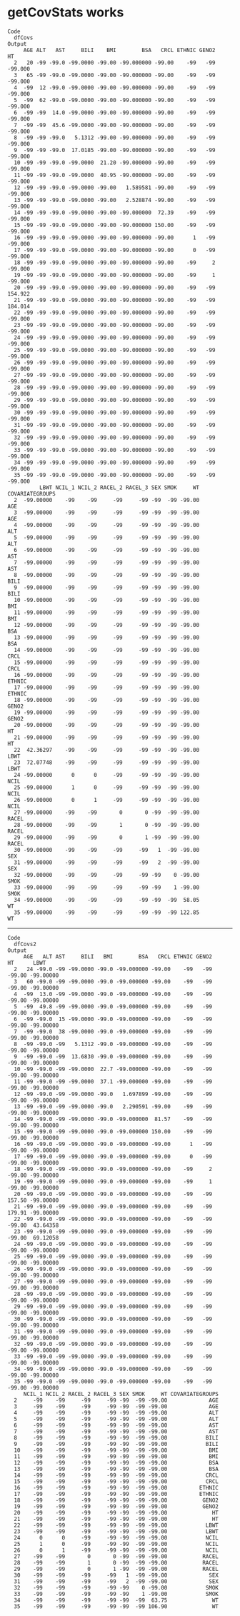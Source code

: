 # getCovStats works

    Code
      dfCovs
    Output
         AGE ALT   AST     BILI    BMI        BSA   CRCL ETHNIC GENO2      HT
      2   20 -99 -99.0 -99.0000 -99.00 -99.000000 -99.00    -99   -99 -99.000
      3   65 -99 -99.0 -99.0000 -99.00 -99.000000 -99.00    -99   -99 -99.000
      4  -99  12 -99.0 -99.0000 -99.00 -99.000000 -99.00    -99   -99 -99.000
      5  -99  62 -99.0 -99.0000 -99.00 -99.000000 -99.00    -99   -99 -99.000
      6  -99 -99  14.0 -99.0000 -99.00 -99.000000 -99.00    -99   -99 -99.000
      7  -99 -99  45.6 -99.0000 -99.00 -99.000000 -99.00    -99   -99 -99.000
      8  -99 -99 -99.0   5.1312 -99.00 -99.000000 -99.00    -99   -99 -99.000
      9  -99 -99 -99.0  17.0185 -99.00 -99.000000 -99.00    -99   -99 -99.000
      10 -99 -99 -99.0 -99.0000  21.20 -99.000000 -99.00    -99   -99 -99.000
      11 -99 -99 -99.0 -99.0000  40.95 -99.000000 -99.00    -99   -99 -99.000
      12 -99 -99 -99.0 -99.0000 -99.00   1.589581 -99.00    -99   -99 -99.000
      13 -99 -99 -99.0 -99.0000 -99.00   2.528874 -99.00    -99   -99 -99.000
      14 -99 -99 -99.0 -99.0000 -99.00 -99.000000  72.39    -99   -99 -99.000
      15 -99 -99 -99.0 -99.0000 -99.00 -99.000000 150.00    -99   -99 -99.000
      16 -99 -99 -99.0 -99.0000 -99.00 -99.000000 -99.00      1   -99 -99.000
      17 -99 -99 -99.0 -99.0000 -99.00 -99.000000 -99.00      0   -99 -99.000
      18 -99 -99 -99.0 -99.0000 -99.00 -99.000000 -99.00    -99     2 -99.000
      19 -99 -99 -99.0 -99.0000 -99.00 -99.000000 -99.00    -99     1 -99.000
      20 -99 -99 -99.0 -99.0000 -99.00 -99.000000 -99.00    -99   -99 154.922
      21 -99 -99 -99.0 -99.0000 -99.00 -99.000000 -99.00    -99   -99 184.014
      22 -99 -99 -99.0 -99.0000 -99.00 -99.000000 -99.00    -99   -99 -99.000
      23 -99 -99 -99.0 -99.0000 -99.00 -99.000000 -99.00    -99   -99 -99.000
      24 -99 -99 -99.0 -99.0000 -99.00 -99.000000 -99.00    -99   -99 -99.000
      25 -99 -99 -99.0 -99.0000 -99.00 -99.000000 -99.00    -99   -99 -99.000
      26 -99 -99 -99.0 -99.0000 -99.00 -99.000000 -99.00    -99   -99 -99.000
      27 -99 -99 -99.0 -99.0000 -99.00 -99.000000 -99.00    -99   -99 -99.000
      28 -99 -99 -99.0 -99.0000 -99.00 -99.000000 -99.00    -99   -99 -99.000
      29 -99 -99 -99.0 -99.0000 -99.00 -99.000000 -99.00    -99   -99 -99.000
      30 -99 -99 -99.0 -99.0000 -99.00 -99.000000 -99.00    -99   -99 -99.000
      31 -99 -99 -99.0 -99.0000 -99.00 -99.000000 -99.00    -99   -99 -99.000
      32 -99 -99 -99.0 -99.0000 -99.00 -99.000000 -99.00    -99   -99 -99.000
      33 -99 -99 -99.0 -99.0000 -99.00 -99.000000 -99.00    -99   -99 -99.000
      34 -99 -99 -99.0 -99.0000 -99.00 -99.000000 -99.00    -99   -99 -99.000
      35 -99 -99 -99.0 -99.0000 -99.00 -99.000000 -99.00    -99   -99 -99.000
              LBWT NCIL_1 NCIL_2 RACEL_2 RACEL_3 SEX SMOK     WT COVARIATEGROUPS
      2  -99.00000    -99    -99     -99     -99 -99  -99 -99.00             AGE
      3  -99.00000    -99    -99     -99     -99 -99  -99 -99.00             AGE
      4  -99.00000    -99    -99     -99     -99 -99  -99 -99.00             ALT
      5  -99.00000    -99    -99     -99     -99 -99  -99 -99.00             ALT
      6  -99.00000    -99    -99     -99     -99 -99  -99 -99.00             AST
      7  -99.00000    -99    -99     -99     -99 -99  -99 -99.00             AST
      8  -99.00000    -99    -99     -99     -99 -99  -99 -99.00            BILI
      9  -99.00000    -99    -99     -99     -99 -99  -99 -99.00            BILI
      10 -99.00000    -99    -99     -99     -99 -99  -99 -99.00             BMI
      11 -99.00000    -99    -99     -99     -99 -99  -99 -99.00             BMI
      12 -99.00000    -99    -99     -99     -99 -99  -99 -99.00             BSA
      13 -99.00000    -99    -99     -99     -99 -99  -99 -99.00             BSA
      14 -99.00000    -99    -99     -99     -99 -99  -99 -99.00            CRCL
      15 -99.00000    -99    -99     -99     -99 -99  -99 -99.00            CRCL
      16 -99.00000    -99    -99     -99     -99 -99  -99 -99.00          ETHNIC
      17 -99.00000    -99    -99     -99     -99 -99  -99 -99.00          ETHNIC
      18 -99.00000    -99    -99     -99     -99 -99  -99 -99.00           GENO2
      19 -99.00000    -99    -99     -99     -99 -99  -99 -99.00           GENO2
      20 -99.00000    -99    -99     -99     -99 -99  -99 -99.00              HT
      21 -99.00000    -99    -99     -99     -99 -99  -99 -99.00              HT
      22  42.36297    -99    -99     -99     -99 -99  -99 -99.00            LBWT
      23  72.07748    -99    -99     -99     -99 -99  -99 -99.00            LBWT
      24 -99.00000      0      0     -99     -99 -99  -99 -99.00            NCIL
      25 -99.00000      1      0     -99     -99 -99  -99 -99.00            NCIL
      26 -99.00000      0      1     -99     -99 -99  -99 -99.00            NCIL
      27 -99.00000    -99    -99       0       0 -99  -99 -99.00           RACEL
      28 -99.00000    -99    -99       1       0 -99  -99 -99.00           RACEL
      29 -99.00000    -99    -99       0       1 -99  -99 -99.00           RACEL
      30 -99.00000    -99    -99     -99     -99   1  -99 -99.00             SEX
      31 -99.00000    -99    -99     -99     -99   2  -99 -99.00             SEX
      32 -99.00000    -99    -99     -99     -99 -99    0 -99.00            SMOK
      33 -99.00000    -99    -99     -99     -99 -99    1 -99.00            SMOK
      34 -99.00000    -99    -99     -99     -99 -99  -99  58.05              WT
      35 -99.00000    -99    -99     -99     -99 -99  -99 122.85              WT

---

    Code
      dfCovs2
    Output
         AGE   ALT AST     BILI   BMI        BSA   CRCL ETHNIC GENO2     HT      LBWT
      2   24 -99.0 -99 -99.0000 -99.0 -99.000000 -99.00    -99   -99 -99.00 -99.00000
      3   60 -99.0 -99 -99.0000 -99.0 -99.000000 -99.00    -99   -99 -99.00 -99.00000
      4  -99  13.0 -99 -99.0000 -99.0 -99.000000 -99.00    -99   -99 -99.00 -99.00000
      5  -99  49.8 -99 -99.0000 -99.0 -99.000000 -99.00    -99   -99 -99.00 -99.00000
      6  -99 -99.0  15 -99.0000 -99.0 -99.000000 -99.00    -99   -99 -99.00 -99.00000
      7  -99 -99.0  38 -99.0000 -99.0 -99.000000 -99.00    -99   -99 -99.00 -99.00000
      8  -99 -99.0 -99   5.1312 -99.0 -99.000000 -99.00    -99   -99 -99.00 -99.00000
      9  -99 -99.0 -99  13.6830 -99.0 -99.000000 -99.00    -99   -99 -99.00 -99.00000
      10 -99 -99.0 -99 -99.0000  22.7 -99.000000 -99.00    -99   -99 -99.00 -99.00000
      11 -99 -99.0 -99 -99.0000  37.1 -99.000000 -99.00    -99   -99 -99.00 -99.00000
      12 -99 -99.0 -99 -99.0000 -99.0   1.697899 -99.00    -99   -99 -99.00 -99.00000
      13 -99 -99.0 -99 -99.0000 -99.0   2.290591 -99.00    -99   -99 -99.00 -99.00000
      14 -99 -99.0 -99 -99.0000 -99.0 -99.000000  81.57    -99   -99 -99.00 -99.00000
      15 -99 -99.0 -99 -99.0000 -99.0 -99.000000 150.00    -99   -99 -99.00 -99.00000
      16 -99 -99.0 -99 -99.0000 -99.0 -99.000000 -99.00      1   -99 -99.00 -99.00000
      17 -99 -99.0 -99 -99.0000 -99.0 -99.000000 -99.00      0   -99 -99.00 -99.00000
      18 -99 -99.0 -99 -99.0000 -99.0 -99.000000 -99.00    -99     2 -99.00 -99.00000
      19 -99 -99.0 -99 -99.0000 -99.0 -99.000000 -99.00    -99     1 -99.00 -99.00000
      20 -99 -99.0 -99 -99.0000 -99.0 -99.000000 -99.00    -99   -99 157.50 -99.00000
      21 -99 -99.0 -99 -99.0000 -99.0 -99.000000 -99.00    -99   -99 179.91 -99.00000
      22 -99 -99.0 -99 -99.0000 -99.0 -99.000000 -99.00    -99   -99 -99.00  43.64358
      23 -99 -99.0 -99 -99.0000 -99.0 -99.000000 -99.00    -99   -99 -99.00  69.12058
      24 -99 -99.0 -99 -99.0000 -99.0 -99.000000 -99.00    -99   -99 -99.00 -99.00000
      25 -99 -99.0 -99 -99.0000 -99.0 -99.000000 -99.00    -99   -99 -99.00 -99.00000
      26 -99 -99.0 -99 -99.0000 -99.0 -99.000000 -99.00    -99   -99 -99.00 -99.00000
      27 -99 -99.0 -99 -99.0000 -99.0 -99.000000 -99.00    -99   -99 -99.00 -99.00000
      28 -99 -99.0 -99 -99.0000 -99.0 -99.000000 -99.00    -99   -99 -99.00 -99.00000
      29 -99 -99.0 -99 -99.0000 -99.0 -99.000000 -99.00    -99   -99 -99.00 -99.00000
      30 -99 -99.0 -99 -99.0000 -99.0 -99.000000 -99.00    -99   -99 -99.00 -99.00000
      31 -99 -99.0 -99 -99.0000 -99.0 -99.000000 -99.00    -99   -99 -99.00 -99.00000
      32 -99 -99.0 -99 -99.0000 -99.0 -99.000000 -99.00    -99   -99 -99.00 -99.00000
      33 -99 -99.0 -99 -99.0000 -99.0 -99.000000 -99.00    -99   -99 -99.00 -99.00000
      34 -99 -99.0 -99 -99.0000 -99.0 -99.000000 -99.00    -99   -99 -99.00 -99.00000
      35 -99 -99.0 -99 -99.0000 -99.0 -99.000000 -99.00    -99   -99 -99.00 -99.00000
         NCIL_1 NCIL_2 RACEL_2 RACEL_3 SEX SMOK     WT COVARIATEGROUPS
      2     -99    -99     -99     -99 -99  -99 -99.00             AGE
      3     -99    -99     -99     -99 -99  -99 -99.00             AGE
      4     -99    -99     -99     -99 -99  -99 -99.00             ALT
      5     -99    -99     -99     -99 -99  -99 -99.00             ALT
      6     -99    -99     -99     -99 -99  -99 -99.00             AST
      7     -99    -99     -99     -99 -99  -99 -99.00             AST
      8     -99    -99     -99     -99 -99  -99 -99.00            BILI
      9     -99    -99     -99     -99 -99  -99 -99.00            BILI
      10    -99    -99     -99     -99 -99  -99 -99.00             BMI
      11    -99    -99     -99     -99 -99  -99 -99.00             BMI
      12    -99    -99     -99     -99 -99  -99 -99.00             BSA
      13    -99    -99     -99     -99 -99  -99 -99.00             BSA
      14    -99    -99     -99     -99 -99  -99 -99.00            CRCL
      15    -99    -99     -99     -99 -99  -99 -99.00            CRCL
      16    -99    -99     -99     -99 -99  -99 -99.00          ETHNIC
      17    -99    -99     -99     -99 -99  -99 -99.00          ETHNIC
      18    -99    -99     -99     -99 -99  -99 -99.00           GENO2
      19    -99    -99     -99     -99 -99  -99 -99.00           GENO2
      20    -99    -99     -99     -99 -99  -99 -99.00              HT
      21    -99    -99     -99     -99 -99  -99 -99.00              HT
      22    -99    -99     -99     -99 -99  -99 -99.00            LBWT
      23    -99    -99     -99     -99 -99  -99 -99.00            LBWT
      24      0      0     -99     -99 -99  -99 -99.00            NCIL
      25      1      0     -99     -99 -99  -99 -99.00            NCIL
      26      0      1     -99     -99 -99  -99 -99.00            NCIL
      27    -99    -99       0       0 -99  -99 -99.00           RACEL
      28    -99    -99       1       0 -99  -99 -99.00           RACEL
      29    -99    -99       0       1 -99  -99 -99.00           RACEL
      30    -99    -99     -99     -99   1  -99 -99.00             SEX
      31    -99    -99     -99     -99   2  -99 -99.00             SEX
      32    -99    -99     -99     -99 -99    0 -99.00            SMOK
      33    -99    -99     -99     -99 -99    1 -99.00            SMOK
      34    -99    -99     -99     -99 -99  -99  63.75              WT
      35    -99    -99     -99     -99 -99  -99 106.90              WT

